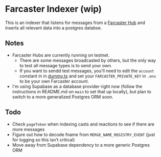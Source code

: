 # Farcaster Indexer (wip)

This is an indexer that listens for messages from a [Farcaster Hub](https://github.com/farcasterxyz/protocol#4-hubs) and inserts all relevant data into a postgres databse.

## Notes

- Farcaster Hubs are currently running on testnet.
  - There are some messages broadcasted by others, but the only way to test all message types is to send your own.
  - If you want to sendd test messages, you'll need to edit the `account` constant in in [dummy.ts](src/helpers/dummy.ts) and set your `FARCASTER_PRIVATE_KEY` in `.env` to be your own Farcaster account.
- I'm using Supabase as a database provider right now (follow the instructions in README.md on `main` to set that up locally), but plan to switch to a more generalized Postgres ORM soon.

## Todo

- Check `pageToken` when indexing casts and reactions to see if there are more messages
- Figure out how to decode fname from `MERGE_NAME_REGISTRY_EVENT` (just for logging so this isn't critical)
- Move away from Supabase dependency to a more generic Postgres ORM
